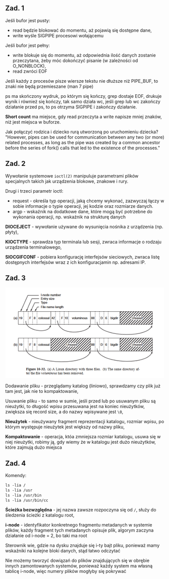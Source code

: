 ## Zad. 1

Jeśli bufor jest pusty:
- read będzie blokować do momentu, aż pojawią się dostępne dane,
- write wyśle SIGPIPE procesowi wołającemu

Jeśli bufor jest pełny:
- write blokuje się do momentu, aż odpowiednia ilość danych zostanie przeczytana, żeby móc dokończyć pisanie (w zależności od O_NONBLOCK),
- read zwróci EOF

Jeśli każdy z procesów pisze wiersze tekstu nie dłuższe niż PIPE_BUF, to znaki nie będą przemieszane (man 7 pipe)

ps ma skończony wydruk, po którym się kończy, grep dostaje EOF, drukuje wynik i również się kończy, tak samo działa wc, jeśli grep lub wc zakończy działanie przed ps, to ps otrzyma SIGPIPE i zakończy działanie.

**Short count** ma miejsce, gdy read przeczyta a write napisze mniej znaków, niż jest miejsca w buforze.

Jak połączyć rodzica i dziecko rurą utworzoną po uruchomieniu dziecka? "However, pipes can be used for communication between any two (or more) related processes, as long as the pipe was created by a common ancestor before the series of fork() calls that led to the existence of the processes."

## Zad. 2

Wywołanie systemowe `ioctl(2)` manipuluje parametrami plików specjalnych takich jak urządzenia blokowe, znakowe i rury.

Drugi i trzeci parametr ioctl:
- request - określa typ operacji, jaką chcemy wykonać, zazwyczaj łączy w sobie informacje o typie operacji, jej kodzie oraz rozmiarze danych.
- argp - wskaźnik na dodatkowe dane, które mogą być potrzebne do wykonania operacji, np. wskaźnik na strukturę danych

**DIOCEJECT** - wywołanie używane do wysunięcia nośnika z urządzenia (np. płyty),

**KIOCTYPE** - sprawdza typ terminala lub sesji, zwraca informacje o rodzaju urządzenia terminalowego,

**SIOCGIFCONF** - pobiera konfigurację interfejsów sieciowych, zwraca listę dostępnych interfejsów wraz z ich konfiguracjamin np. adresami IP.

## Zad. 3

![obrazek](katalog.png)

Dodawanie pliku - przeglądamy katalog (liniowo), sprawdzamy czy plik już tam jest, jak nie to kompaktowanie,

Usuwanie pliku - to samo w sumie, jeśli przed lub po usuwanym pliku są nieużytki, to długość wpisu przesuwana jest na koniec nieużytków, zwiększa się record size, a do nazwy wpisywane jest `\0`,

**Nieużytek** - nieużywany fragment reprezentacji katalogu, rozmiar wpisu, po którym występuje nieużytek jest większy od nazwy pliku,

**Kompaktowanie** - operacja, któa zmniejsza rozmiar katalogu, usuwa się w niej nieużytki, robimy ją, gdy wiemy że w katalogu jest dużo nieużytków, które zajmują dużo miejsca

## Zad. 4

Komendy: 
```
ls -lia /
ls -lia /usr
ls -lia /usr/bin
ls -lia /usr/bin/cc
```

**Ścieżka bezwzględna** - jej nazwa zawsze rozpoczyna się od `/`, służy do śledzenia ścieżki z katalogu root,

**i-node** - identyfikator konkretnego fragmentu metadanych w systemie plików, każdy fragment tych metadanych opisuje plik, algorym zaczyna działanie od i-node = 2, bo taki ma root

Sterownik wie, gdzie na dysku znajduje się i-ty bajt pliku, ponieważ mamy wskaźniki na kolejne bloki danych, stąd łatwo odczytać

Nie możemy tworzyć dowiązań do plików znajdujących się w obrębie innych zamontowanych systemów, ponieważ każdy system ma własną tablicę i-node, więc numery plików mogłyby się pokrywać